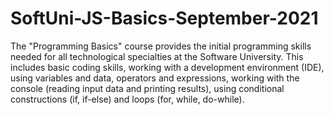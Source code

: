 # SoftUni-JS-Basics-September-2021
The "Programming Basics" course provides the initial programming skills needed for all technological specialties at the Software University. This includes basic coding skills, working with a development environment (IDE), using variables and data, operators and expressions, working with the console (reading input data and printing results), using conditional constructions (if, if-else) and loops (for, while, do-while).
